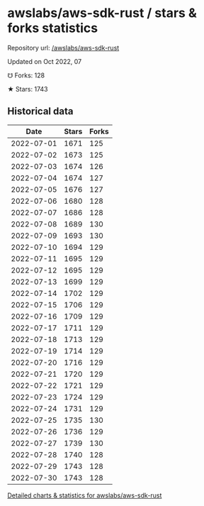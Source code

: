 # awslabs/aws-sdk-rust / stars & forks statistics

Repository url: [/awslabs/aws-sdk-rust](https://github.com/awslabs/aws-sdk-rust)

Updated on Oct 2022, 07

☋ Forks: 128

★ Stars: 1743

## Historical data
| Date | Stars | Forks |
|------|-------|-------|
| 2022-07-01 | 1671 | 125 | 
| 2022-07-02 | 1673 | 125 | 
| 2022-07-03 | 1674 | 126 | 
| 2022-07-04 | 1674 | 127 | 
| 2022-07-05 | 1676 | 127 | 
| 2022-07-06 | 1680 | 128 | 
| 2022-07-07 | 1686 | 128 | 
| 2022-07-08 | 1689 | 130 | 
| 2022-07-09 | 1693 | 130 | 
| 2022-07-10 | 1694 | 129 | 
| 2022-07-11 | 1695 | 129 | 
| 2022-07-12 | 1695 | 129 | 
| 2022-07-13 | 1699 | 129 | 
| 2022-07-14 | 1702 | 129 | 
| 2022-07-15 | 1706 | 129 | 
| 2022-07-16 | 1709 | 129 | 
| 2022-07-17 | 1711 | 129 | 
| 2022-07-18 | 1713 | 129 | 
| 2022-07-19 | 1714 | 129 | 
| 2022-07-20 | 1716 | 129 | 
| 2022-07-21 | 1720 | 129 | 
| 2022-07-22 | 1721 | 129 | 
| 2022-07-23 | 1724 | 129 | 
| 2022-07-24 | 1731 | 129 | 
| 2022-07-25 | 1735 | 130 | 
| 2022-07-26 | 1736 | 129 | 
| 2022-07-27 | 1739 | 130 | 
| 2022-07-28 | 1740 | 128 | 
| 2022-07-29 | 1743 | 128 | 
| 2022-07-30 | 1743 | 128 | 


[Detailed charts & statistics for awslabs/aws-sdk-rust](https://reviewgithub.com/rep/awslabs/aws-sdk-rust)
